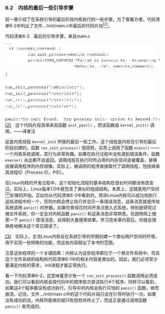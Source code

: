 ### 6.2　内核的最后一些引导步骤

前一章介绍了在系统引导的最后阶段内核执行的一些步骤。为了查看方便，代码清单6-2中列出了文件.../init/main.c中最后的代码片段<a class="my_markdown" href="['#anchor062']"><sup class="my_markdown">[2]</sup></a>。

代码清单6-2　最后的引导步骤，来自main.c



![94.png](../images/94.png)


![95.png](../images/95.png)
<a class="my_markdown" href="['#ac062']">[2]</a>　这个代码片段具体来自函数 `init_post()` ，而该函数由 `kernel_init()` 调用。——译者注

这是内核线程 `kernel_init` 所做的最后一些工作，这个线程是内核在引导的最后阶段创建的。函数 `run_init_process()` 很简短，实质上调用了函数 `execv()` ——一个内核系统调用，其行为非常有趣。如果在执行过程中没有遇到错误条件，函数 `execve()` 永远都不会返回。调用线程在执行时所占用的内存空间会被覆盖，替换成被调用程序的内存镜像。实际上，被调用的程序直接取代了调用线程，包括继承其进程ID（Process ID，PID）。

在Linux内核的开发过程中，这个初始化流程的基本结构在很长时间都没有改变过。实际上，Linux版本1.0中就包含了类似的组成结构。本质上，这就是用户空间<a class="my_markdown" href="['#anchor063']"><sup class="my_markdown">[3]</sup></a>处理的开始。正如你从代码清单6-2中看到的，除非Linux内核可以成功地执行这些进程中的一个，否则内核会停止执行并显示一条错误消息，这条消息就是传给系统调用 `panic()` 的参数。如果你曾经花时间开发过嵌入式系统，特别是研究过根文件系统，你一定会对内核函数 `panic()` 和这条消息非常熟悉。在因特网上搜索一下 `panic()` 错误消息，会得到大量搜索结果。学习完本章内容后，你就会很熟练地解决这个常见错误了。

<a class="my_markdown" href="['#ac063']">[3]</a>　实际上，主流Linux内核会在系统引导的早期创建一个类似用户空间的环境，用于实现一些特殊的功能，但这些内容超出了本书的范围。

注意这些程序的一个关键因素：内核认为这些程序都位于一个根文件系统中，而且这个文件系统的结构和代码清单6-1中的相关内容是类似的。因此，我们必须至少要满足内核的需求， init进程才能正常执行。

看一下代码清单6-2，这意味着至少有一个 `run_init_process()` 函数调用必须成功。我们可以看到内核会按代码中的顺序依次尝试执行4个程序。同样可以看到，如果这4个程序都没有成功执行，引导中的内核会执行可怕的 `panic()` 函数，继而崩溃。记住，文件.../init/main.c中的这个代码片段只会在引导时执行一次。如果没有成功的话，内核所能做的就只有抱怨并终止了，而这正是通过调用函数 `panic()` 来完成的。


